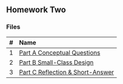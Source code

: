 ## Homework Two

### Files

|   #   | Name                                                         |
| :---: | :----------------------------------------------------------- |
|   1   | <a href="RRyan Darden H02 Part A Conceptual Questions.pdf">Part A Conceptual Questions </a>    |
|   2   | <a href="Ryan Darden H02 Part B Small-Class Design.pdf">Part B Small-Class Design </a>    |
|   3   | <a href="Ryan Darden H02 Part C Reflection & Short-Answer.pdf">Part C Reflection & Short-Answer </a>    | 
